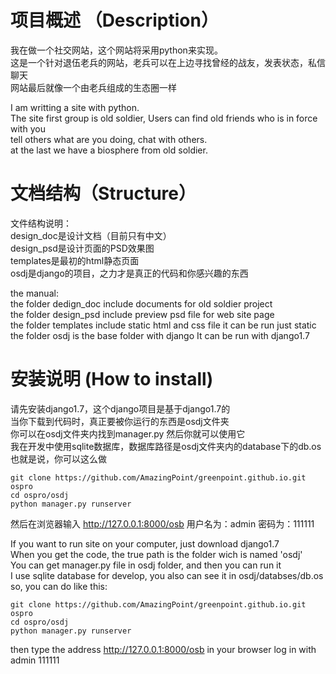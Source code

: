项目概述 （Description）
====================
我在做一个社交网站，这个网站将采用python来实现。  
这是一个针对退伍老兵的网站，老兵可以在上边寻找曾经的战友，发表状态，私信聊天   
网站最后就像一个由老兵组成的生态圈一样

I am writting a site with python.   
The site first group is old soldier, Users can find old friends who is in force with you    
tell others what are you 	doing, chat with others.   
at the last we have a biosphere from old soldier.

文档结构（Structure）
=====================
文件结构说明：   
design_doc是设计文档（目前只有中文）  
design_psd是设计页面的PSD效果图   
templates是最初的html静态页面   
osdj是django的项目，之力才是真正的代码和你感兴趣的东西

the manual:   
the folder dedign_doc include documents for old soldier project  
the folder design_psd include preview psd file for web site page   
the folder templates include static html and css file it can be run just static   
the folder osdj is the base folder with django It can be run with django1.7

安装说明 (How to install)
========================
请先安装django1.7，这个django项目是基于django1.7的   
当你下载到代码时，真正要被你运行的东西是osdj文件夹   
你可以在osdj文件夹内找到manager.py 然后你就可以使用它   
我在开发中使用sqlite数据库，数据库路径是osdj文件夹内的database下的db.os   
也就是说，你可以这么做   

	git clone https://github.com/AmazingPoint/greenpoint.github.io.git ospro
	cd ospro/osdj
	python manager.py runserver

然后在浏览器输入 http://127.0.0.1:8000/osb 用户名为：admin 密码为：111111
   
      
If you want to run site on your computer, just download django1.7   
When you get the code, the true path is the folder wich is named 'osdj'   
You can get manager.py file in osdj folder, and then you can run it   
I use sqlite database for develop, you also can see it in osdj/databses/db.os   
so, you can do like this:    

	git clone https://github.com/AmazingPoint/greenpoint.github.io.git ospro
	cd ospro/osdj
	python manager.py runserver
	
then type the address http://127.0.0.1:8000/osb in your browser log in with admin 111111

